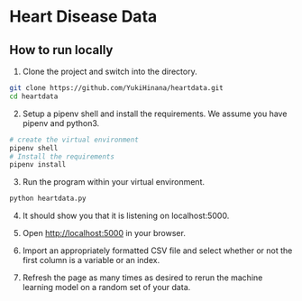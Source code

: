 # Heart Disease Data

## How to run locally

1. Clone the project and switch into the directory.
```sh
git clone https://github.com/YukiHinana/heartdata.git 
cd heartdata
```
2. Setup a pipenv shell and install the requirements.
We assume you have pipenv and python3.
```sh
# create the virtual environment
pipenv shell
# Install the requirements
pipenv install
```
3. Run the program within your virtual environment.
```sh
python heartdata.py
```
4. It should show you that it is listening on localhost:5000.

5. Open [http://localhost:5000](http://localhost:5000) in your browser.

6. Import an appropriately formatted CSV file and select whether or not the first column is a variable or an index.

7. Refresh the page as many times as desired to rerun the machine learning model on a random set of your data.
